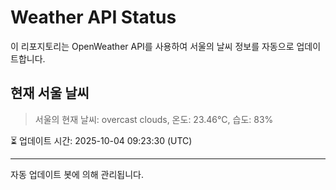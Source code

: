 
# Weather API Status

이 리포지토리는 OpenWeather API를 사용하여 서울의 날씨 정보를 자동으로 업데이트합니다.

## 현재 서울 날씨
> 서울의 현재 날씨: overcast clouds, 온도: 23.46°C, 습도: 83%

⏳ 업데이트 시간: 2025-10-04 09:23:30 (UTC)

---
자동 업데이트 봇에 의해 관리됩니다.
